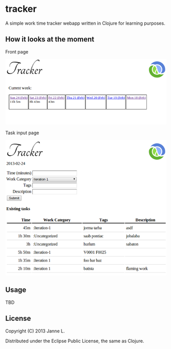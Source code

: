 # tracker

A simple work time tracker webapp written in Clojure for learning purposes.

## How it looks at the moment

Front page  

![Screenshot of the front page](/media/main-page-current.png "Screenshot of the front page")

Task input page  

![Screenshot of the task input page](/media/task-input-page-current.png "Screenshot of the task input page")

## Usage

TBD

## License

Copyright (C) 2013 Janne L.

Distributed under the Eclipse Public License, the same as Clojure.

